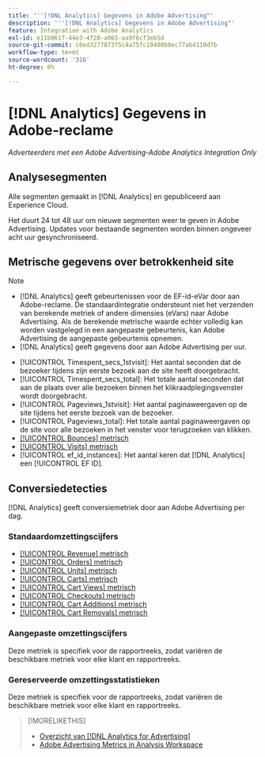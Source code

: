```yaml
---
title: '''[!DNL Analytics] Gegevens in Adobe Advertising"'
description: '''[!DNL Analytics] Gegevens in Adobe Advertising"'
feature: Integration with Adobe Analytics
exl-id: e11b0617-44e3-4f28-a065-aa9f6cf3eb5d
source-git-commit: c6ed3277873f5c4a75fc19480b0ec77ab4110d7b
workflow-type: tm+mt
source-wordcount: '316'
ht-degree: 0%

---
```


# [!DNL Analytics] Gegevens in Adobe-reclame

*Adverteerders met een Adobe Advertising-Adobe Analytics Integration Only*

## Analysesegmenten

Alle segmenten gemaakt in [!DNL Analytics] en gepubliceerd aan Experience Cloud.

Het duurt 24 tot 48 uur om nieuwe segmenten weer te geven in Adobe Advertising. Updates voor bestaande segmenten worden binnen ongeveer acht uur gesynchroniseerd.

<!-- I added "metric" to some of the links below, even though it looks redundant, because of syntax limitations: If you use [!DNL] or [!UICONTROL] as the sole text of a link (such as [[!UICONTROL Revenue]], the tag is included in the link text (such as "[!UICONTROL Revenue]") when it's published. -->

## Metrische gegevens over betrokkenheid site

>[!NOTE]
>
>* [!DNL Analytics] geeft gebeurtenissen voor de EF-id-eVar door aan Adobe-reclame.  De standaardintegratie ondersteunt niet het verzenden van berekende metriek of andere dimensies (eVars) naar Adobe Advertising. Als de berekende metrische waarde echter volledig kan worden vastgelegd in een aangepaste gebeurtenis, kan Adobe Advertising de aangepaste gebeurtenis opnemen.
>* [!DNL Analytics] geeft gegevens door aan Adobe Advertising per uur.


* [!UICONTROL Timespent_secs_1stvisit]: Het aantal seconden dat de bezoeker tijdens zijn eerste bezoek aan de site heeft doorgebracht.
* [!UICONTROL Timespent_secs_total]: Het totale aantal seconden dat aan de plaats over alle bezoeken binnen het klikraadplegingsvenster wordt doorgebracht.
* [!UICONTROL Pageviews_1stvisit]: Het aantal paginaweergaven op de site tijdens het eerste bezoek van de bezoeker.
* [!UICONTROL Pageviews_total]: Het totale aantal paginaweergaven op de site voor alle bezoeken in het venster voor terugzoeken van klikken.
* [[!UICONTROL Bounces] metrisch](https://experienceleague.adobe.com/docs/analytics/components/metrics/bounces.html)
* [[!UICONTROL Visits] metrisch](https://experienceleague.adobe.com/docs/analytics/components/metrics/visits.html)
* [!UICONTROL ef_id_instances]: Het aantal keren dat [!DNL Analytics] een [!UICONTROL EF ID].

## Conversiedetecties

[!DNL Analytics] geeft conversiemetriek door aan Adobe Advertising per dag.

### Standaardomzettingscijfers

* [[!UICONTROL Revenue] metrisch](https://experienceleague.adobe.com/docs/analytics/components/metrics/revenue.html)
* [[!UICONTROL Orders] metrisch](https://experienceleague.adobe.com/docs/analytics/components/metrics/orders.html)
* [[!UICONTROL Units] metrisch](https://experienceleague.adobe.com/docs/analytics/components/metrics/units.html)
* [[!UICONTROL Carts] metrisch](https://experienceleague.adobe.com/docs/analytics/components/metrics/carts.html)
* [[!UICONTROL Cart Views] metrisch](https://experienceleague.adobe.com/docs/analytics/components/metrics/cart-views.html)
* [[!UICONTROL Checkouts] metrisch](https://experienceleague.adobe.com/docs/analytics/components/metrics/checkouts.html)
* [[!UICONTROL Cart Additions] metrisch](https://experienceleague.adobe.com/docs/analytics/components/metrics/cart-additions.html)
* [[!UICONTROL Cart Removals] metrisch](https://experienceleague.adobe.com/docs/analytics/components/metrics/cart-removals.html)

### Aangepaste omzettingscijfers

Deze metriek is specifiek voor de rapportreeks, zodat variëren de beschikbare metriek voor elke klant en rapportreeks.

### Gereserveerde omzettingsstatistieken

Deze metriek is specifiek voor de rapportreeks, zodat variëren de beschikbare metriek voor elke klant en rapportreeks.

>[!MORELIKETHIS]
>
>* [Overzicht van [!DNL Analytics for Advertising]](overview.md)
>* [Adobe Advertising Metrics in Analysis Workspace](/help/integrations/analytics/advertising-metrics-in-analytics.md)


